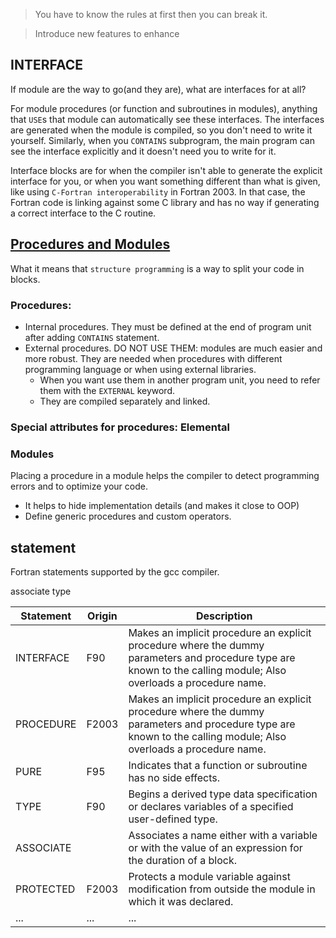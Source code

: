 > You have to know the rules at first  then you can break it.

> Introduce new features to enhance

## INTERFACE

If module are the way to go(and they are), what are interfaces for at all?

For module procedures (or function and subroutines in modules), anything that
`USE`s that module can automatically see these interfaces. The interfaces are
generated when the module is compiled, so you don't need to write it yourself.
Similarly, when you `CONTAINS` subprogram, the main program can see the interface
explicitly and it doesn't need you to write for it.

Interface blocks are for when the compiler isn't able to generate the explicit
interface for you, or when you want something different than what is given,
like using `C-Fortran interoperability` in Fortran 2003. In that case, the
Fortran code is linking against some C library and has no way if generating a
correct interface to the C routine.

## [Procedures and Modules](http://annefou.github.io/Fortran/modules/modules.html)
What it means that `structure programming` is a way to split your code in blocks.

### Procedures:

* Internal procedures. They must be defined at the end of program unit after adding `CONTAINS` statement.
* External procedures. DO NOT USE THEM: modules are much easier and more robust. They are needed when procedures with different programming language or when using external libraries.
    * When you want use them in another program unit, you need to refer them with the `EXTERNAL` keyword.
    * They are compiled separately and linked.

### Special attributes for procedures: Elemental

### Modules

Placing a procedure in a module helps the compiler to detect programming errors and
to optimize your code.

* It helps to hide  implementation details (and makes it close to OOP)
* Define generic procedures and custom operators.

## statement
Fortran statements supported by the gcc compiler.


associate
type

|  Statement      |   Origin        |         Description                  |    
|-----------------|-----------------|--------------------------------------|
| INTERFACE       |   F90           | Makes an implicit procedure an explicit procedure where the dummy parameters and procedure type are known to the calling module; Also overloads a procedure name.|
| PROCEDURE       |   F2003         | Makes an implicit procedure an explicit procedure where the dummy parameters and procedure type are known to the calling module; Also overloads a procedure name.|
| PURE            |   F95           |   Indicates that a function or subroutine has no side effects. |
| TYPE            |   F90           | Begins a derived type data specification or declares variables of a specified user-defined type.|
| ASSOCIATE       |                 | Associates a name either with a variable or with the value of an expression for the duration of a block. |          
| PROTECTED       |   F2003         | Protects a module variable against modification from outside the module in which it was declared.|
|      ...        |    ...          |          ...  | |
